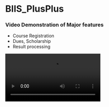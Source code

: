 # BIIS_PlusPlus
### Video Demonstration of Major features
- Course Registration
- Dues, Scholarship
- Result processing

![watch](B2_Group8.mp4)
